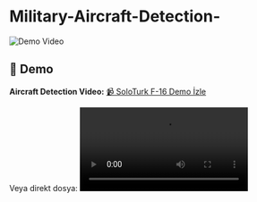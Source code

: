 # Military-Aircraft-Detection-
![Demo Video](SoloTurk_F16_analyzed1-ezgif.com-video-to-gif-converter.gif)

## 🎥 Demo

**Aircraft Detection Video:**
[📹 SoloTurk F-16 Demo İzle](SoloTurk_F16_analyzed.mp4)

Veya direkt dosya:
![Video Demo](SoloTurk_F16_analyzed.mp4)
